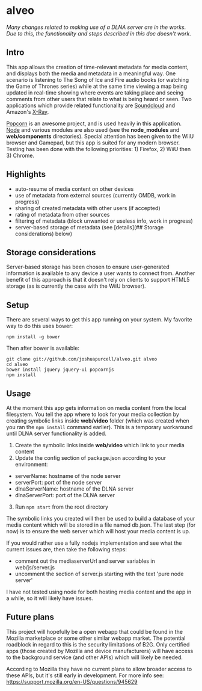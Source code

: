 # alveo
*Many changes related to making use of a DLNA server are in the works. Due to this, the functionality and steps described in this doc doesn't work.*

## Intro
This app allows the creation of time-relevant metadata for media content, and displays both the media and metadata in a meaningful way. One scenario is listening to The Song of Ice and Fire audio books (or watching the Game of Thrones series) while at the same time viewing a map being updated in real-time showing where events are taking place and seeing comments from other users that relate to what is being heard or seen. Two applications which provide related functionality are [Soundcloud](https://soundcloud.com) and Amazon's [X-Ray](http://gizmodo.com/5941067/amazons-x+ray-for-movies-knows-what-youre-watchingand-whos-in-it).

[Popcorn](http://popcornjs.org) is an awesome project, and is used heavily in this application. [Node](http://nodejs.org/) and various modules are also used (see the **node_modules** and **web/components** directories). Special attention has been given to the WiiU browser and Gamepad, but this app is suited for any modern browser. Testing has been done with the following priorities: 1) Firefox, 2) WiiU then 3) Chrome.

## Highlights
- auto-resume of media content on other devices
- use of metadata from external sources (currently OMDB, work in progress)
- sharing of created metadata with other users (if accepted)
- rating of metadata from other sources
- filtering of metadata (block unwanted or useless info, work in progress)
- server-based storage of metadata (see [details](## Storage considerations) below)

## Storage considerations
Server-based storage has been chosen to ensure user-generated information is available to any device a user wants to connect from. Another benefit of this approach is that it doesn't rely on clients to support HTML5 storage (as is currently the case with the WiiU browser).

## Setup
There are several ways to get this app running on your system. My favorite way to do this uses bower:
````
npm install -g bower
````

Then after bower is available:
```
git clone git://github.com/joshuapurcell/alveo.git alveo
cd alveo
bower install jquery jquery-ui popcornjs
npm install
````

## Usage
At the moment this app gets information on media content from the local filesystem. You tell the app where to look for your media collection by creating symbolic links inside **web/video** folder (which was created when you ran the `npm install` command earlier). This is a temporary workaround until DLNA server functionality is added.
1. Create the symbolic links inside **web/video** which link to your media content
2. Update the config section of package.json according to your environment:
  - serverName: hostname of the node server
  - serverPort: port of the node server
  - dlnaServerName: hostname of the DLNA server
  - dlnaServerPort: port of the DLNA server
3. Run `npm start` from the root directory

The symbolic links you created will then be used to build a database of your media content which will be stored in a file named db.json. The last step (for now) is to ensure the web server which will host your media content is up.

If you would rather use a fully nodejs implementation and see what the current issues are, then take the following steps:
- comment out the mediaserverUrl and server variables in web/js/server.js
- uncomment the section of server.js starting with the text 'pure node server'

I have not tested using node for both hosting media content and the app in a while, so it will likely have issues.

## Future plans
This project will hopefully be a open webapp that could be found in the Mozilla marketplace or some other similar webapp market. The potential roadblock in regard to this is the security limitations of B2G. Only certified apps (those created by Mozilla and device manufacturers) will have access to the background service (and other APIs) which will likely be needed.

According to Mozilla they have no current plans to allow broader access to these APIs, but it's still early in development. For more info see: https://support.mozilla.org/en-US/questions/945629
